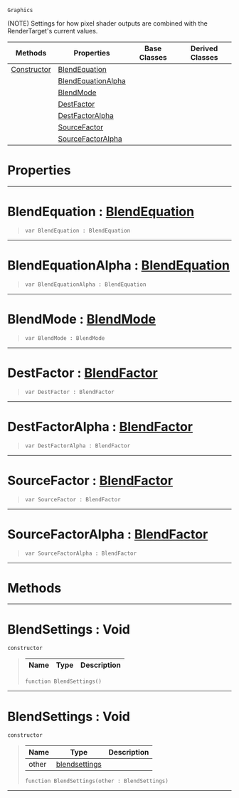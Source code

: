  `Graphics`

(NOTE) Settings for how pixel shader outputs are combined with the RenderTarget's current values.

|Methods|Properties|Base Classes|Derived Classes|
|---|---|---|---|
|[ Constructor](https://github.com/zeroengineteam/ZeroDocs/blob/master/code_reference/class_reference/blendsettings.markdown#blendsettings-void)|[ BlendEquation](https://github.com/zeroengineteam/ZeroDocs/blob/master/code_reference/class_reference/blendsettings.markdown#blendequation-zero-engin)| | |
| |[ BlendEquationAlpha](https://github.com/zeroengineteam/ZeroDocs/blob/master/code_reference/class_reference/blendsettings.markdown#blendequationalpha-zero)| | |
| |[ BlendMode](https://github.com/zeroengineteam/ZeroDocs/blob/master/code_reference/class_reference/blendsettings.markdown#blendmode-zero-engine-do)| | |
| |[ DestFactor](https://github.com/zeroengineteam/ZeroDocs/blob/master/code_reference/class_reference/blendsettings.markdown#destfactor-zero-engine-d)| | |
| |[ DestFactorAlpha](https://github.com/zeroengineteam/ZeroDocs/blob/master/code_reference/class_reference/blendsettings.markdown#destfactoralpha-zero-eng)| | |
| |[ SourceFactor](https://github.com/zeroengineteam/ZeroDocs/blob/master/code_reference/class_reference/blendsettings.markdown#sourcefactor-zero-engine)| | |
| |[ SourceFactorAlpha](https://github.com/zeroengineteam/ZeroDocs/blob/master/code_reference/class_reference/blendsettings.markdown#sourcefactoralpha-zero-e)| | |


 #  Properties


---  
 #  BlendEquation : [BlendEquation](https://github.com/zeroengineteam/ZeroDocs/blob/master/code_reference/enum_reference.markdown#blendequation)

> 
> ``` lang=cpp, name=Nada
> var BlendEquation : BlendEquation


---  
 #  BlendEquationAlpha : [BlendEquation](https://github.com/zeroengineteam/ZeroDocs/blob/master/code_reference/enum_reference.markdown#blendequation)

> 
> ``` lang=cpp, name=Nada
> var BlendEquationAlpha : BlendEquation


---  
 #  BlendMode : [BlendMode](https://github.com/zeroengineteam/ZeroDocs/blob/master/code_reference/enum_reference.markdown#blendmode)

> 
> ``` lang=cpp, name=Nada
> var BlendMode : BlendMode


---  
 #  DestFactor : [BlendFactor](https://github.com/zeroengineteam/ZeroDocs/blob/master/code_reference/enum_reference.markdown#blendfactor)

> 
> ``` lang=cpp, name=Nada
> var DestFactor : BlendFactor


---  
 #  DestFactorAlpha : [BlendFactor](https://github.com/zeroengineteam/ZeroDocs/blob/master/code_reference/enum_reference.markdown#blendfactor)

> 
> ``` lang=cpp, name=Nada
> var DestFactorAlpha : BlendFactor


---  
 #  SourceFactor : [BlendFactor](https://github.com/zeroengineteam/ZeroDocs/blob/master/code_reference/enum_reference.markdown#blendfactor)

> 
> ``` lang=cpp, name=Nada
> var SourceFactor : BlendFactor


---  
 #  SourceFactorAlpha : [BlendFactor](https://github.com/zeroengineteam/ZeroDocs/blob/master/code_reference/enum_reference.markdown#blendfactor)

> 
> ``` lang=cpp, name=Nada
> var SourceFactorAlpha : BlendFactor


---  
 #  Methods


---  
 #  BlendSettings : Void

 `constructor`

> 
> |Name|Type|Description|
> |---|---|---|
> ``` lang=cpp, name=Nada
> function BlendSettings()
> ``` 


---  
 #  BlendSettings : Void

 `constructor`

> 
> |Name|Type|Description|
> |---|---|---|
> |other|[blendsettings](https://github.com/zeroengineteam/ZeroDocs/blob/master/code_reference/class_reference/blendsettings.markdown)| |
> ``` lang=cpp, name=Nada
> function BlendSettings(other : BlendSettings)
> ``` 


---  
 

 
